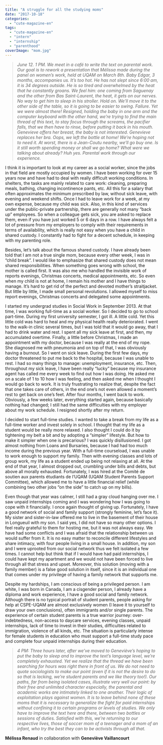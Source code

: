 ```yaml
---
title: "A struggle for all the studying moms"
date: "2017-10-18"
categories: 
  - "cute-magazine-en"
tags: 
  - "cute-magazine-en"
  - "intern"
  - "internship"
  - "parenthood"
coverImage: "mom.jpg"
---
```


> _June 12. 1 PM. We meet in a café to write the text on parental work. Our goal is to rework a presentation that Mélissa made during the panel on women’s work, held at UQAM on March 8th. Baby Edgar, 3 months, accompanies us. It’s too hot. He has not slept since 6:00 am, it is 34 degrees outside. He is so tired and overwhelmed by the heat that he constantly groans. We feel him: one coming from Saguenay and the other from Bas Saint-Laurent, the heat, it gets on our nerves. No way to get him to sleep in his stroller. Hold on. We’ll move it to the other side of the table, so it is going to be easier to swing. Failure. Yet we were almost there! Resigned, holding the baby in one arm and the computer keyboard with the other hand, we’re trying to find the main thread of this text, to stay focus through the screams, the pacifier falls, that we then have to rinse, before putting it back in his mouth. Genevieve offers her breast, the baby is not interested. Genevieve replaces her bra. Oops, we left the bottle at home! We’re hoping not to need it. At worst, there is a Jean-Coutu nearby, we’ll go buy one. Is it still worth spending money or shall we go home? What were we talking about already? Huh yes. Parental work through our experience._

I think it is important to look at my career as a social worker, since the jobs in that field are mostly occupied by women. I have been working for over 15 years now and have had to deal with really difficult working conditions. In shelters, the tasks are mainly related to care work: cleaning, preparing meals, bathing, changing incontinence pants, etc. All this for a salary that often approximates the minimum prescribed by law, without sick leave, with evening and weekend shifts. Once I had to leave work for a week, at my own expense, because my child was sick. Also, in this kind of services under the public-private partnership, there are generally not many “back up” employees. So when a colleague gets sick, you are asked to replace them, even if you have just worked 5 or 6 days in a row. I have always felt a lot of pressure from my employers to comply with their requirements in terms of availability, which is really not easy when you have a child in shared custody. I constantly had to fight for a decent schedule, in keeping with my parenting role.

Besides, let’s talk about the famous shared custody. I have already been told that I am not a true single mom, because every other week, I was in “child break”. I would like to emphasize that shared custody does not mean shared responsibilities. When something goes wrong with school, the mother is called first. It was also me who handled the invisible work of reports evenings, Christmas concerts, medical appointments, etc. So even when my child is not at home, I remain his mother and I have things to manage. It’s hard to get rid of the perfect and devoted mother’s straitjacket. But little by little, I made small personal revolutions. I allowed myself to miss report evenings, Christmas concerts and delegated some appointments.

I started my undergrad studies in Social Work in September 2013. At that time, I was working full-time as a social worker. So I decided to go to school part-time. During my first university semester, I got ill. A little cold. Yet this little cold was hard to heal and my physical health really deteriorated. I went to the walk-in clinic several times, but I was told that it would go away, that I had to drink water and rest. I spent all my sick leave at first, and then, my accumulated overtime. Finally, a little before Christmas, I made an appointment with my doctor, because I was really at the end of my rope. She diagnosed me with pneumonia and on top of that, I was obviously having a burnout. So I went on sick leave. During the first few days, my doctor threatened to put me back to the hospital, because I was unable to rest. I had so many things to manage: unemployment, insurance, etc. Then, throughout my sick leave, I have been really “lucky” because my insurance agent has called me every week to find out how I was doing. He asked me on a scale of 1 to 10 how I was feeling, and then asked me when I thought I would go back to work. It is truly frustrating to realize that, despite the fact that one takes care of others, in the end one’s not even allowed a moment’s rest to get back on one’s feet. After four months, I went back to work. Obviously, a few weeks later, everything started again, because basically nothing had changed; I still had the same difficulties with my employer about my work schedule. I resigned shortly after my return.

I decided to start full-time studies. I wanted to take a break from my life as a full-time worker and invest solely in school. I thought that my life as a student would be really more relaxed. I also thought I could do it by tightening my belt a bit and by adopting a “simpler” lifestyle. But how to make it simpler when one is precarious? I was quickly disillusioned. I got almost nothing from Loans and Bursaries, because I had had too much income during the previous year. With a full-time courseload, I was unable to work enough to support my family. Then with evening classes and lots of group work, my life as a student ended up being not relaxing at all. At the end of that year, I almost dropped out, crumbling under bills and debts, but above all morally exhausted. Fortunately, I was hired at the Comité de soutien aux parents étudiants de l’UQAM (UQAM Student Parents Support Committee), which allowed me to have a little financial relief (while combining two other jobs “on the side” to catch up on my bills).

Even though that year was calmer, I still had a gray cloud hanging over me. I saw unpaid internships coming and I was wondering how I was going to cope with it financially. I once again thought of giving up. Fortunately, I have a good network of social and family support (strongly feminine, let’s face it). My sister and sister-in-law offered me to live in the basement of their house in Longueuil with my son. I said yes, I did not have so many other options. I feel really grateful to them for hosting me, but it was not always easy. We have had some conflicts and I was afraid that the relationship between us would suffer from it. It is no easy matter to reconcile different lifestyles and share intimacy, with four people living in a small house. In addition, my son and I were uprooted from our social network thus we felt isolated a few times. I cannot help but think that if I would have had paid internships, I could have kept my apartment and we would not have been forced to live through all that stress and upset. Moreover, this solution (moving with a family member) is a false good solution in itself, since it is an individual one that comes under my privilege of having a family network that supports me.

Despite my hardships, I am conscious of being a privileged person. I am white, I was born in Canada, I am a cisgender person, I already have a diploma and work experience, I have a good social and family network. Although there is no typical portrait of student parents, people asking for help at CSPE-UQAM are almost exclusively women (I leave it to yourself to draw your own conclusions), often immigrants and/or single parents. The experience of certain student parents is a true warrior journey: over-indebtedness, non-access to daycare services, evening classes, unpaid internships, lack of time to invest in their studies, difficulties related to immigration, violence of all kinds, etc. The situation is particularly intense for female students in education who must support a full-time study pace and complete four unpaid internships during their education.

> _4 PM: Three hours later, after we’ve moved to Geneviève’s hoping to put the baby to sleep and to improve the text’s language level, we’re completely exhausted. Yet we realize that the thread we have been searching for hours was right there in front of us. We do not need to quote sociologists to make our point (even if it is not the desire to do so that is lacking, we’re student parents and we like theory too!). Our paths, far from being isolated cases, illustrate very well our point: by their free and unlimited character especially, the parental and academic works are intimately linked to one another. Their logic of exploitation plays against women. It is to leave behind none of these moms that it is necessary to generalize the fight for paid internships without confining it to certain programs or levels of studies. We only have to improve the text here and there, between two bottles or sessions of duties. Satisfied with this, we’re returning to our respective lives, those of soccer mom of a teenager and a mom of an infant, who try the best they can to be activists through all that._

**Mélissa Renaud** in collaboration with **Geneviève Vaillancourt**
